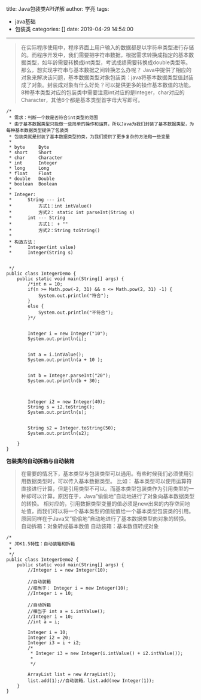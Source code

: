 title: Java包装类API详解
author: 学亮
tags:
  - java基础
  - 包装类
categories: []
date: 2019-04-29 14:54:00
---
> 在实际程序使用中，程序界面上用户输入的数据都是以字符串类型进行存储的。而程序开发中，我们需要把字符串数据，根据需求转换成指定的基本数据类型，如年龄需要转换成int类型，考试成绩需要转换成double类型等。那么，想实现字符串与基本数据之间转换怎么办呢？
Java中提供了相应的对象来解决该问题，基本数据类型对象包装类：java将基本数据类型值封装成了对象。封装成对象有什么好处？可以提供更多的操作基本数值的功能。
8种基本类型对应的包装类中需要注意int对应的是Integer，char对应的Character，其他6个都是基本类型首字母大写即可。



<!-- more -->

````
/*
 * 需求：判断一个数是否符合int类型的范围
 * 由于基本数据类型只能做一些简单的操作和运算，所以Java为我们封装了基本数据类型，为每种基本数据类型提供了包装类
 * 包装类就是封装了基本数据类型的类，为我们提供了更多复杂的方法和一些变量
 * 
 * byte		Byte
 * short	Short
 * char		Character
 * int		Integer
 * long		Long
 * float	Float
 * double	Double
 * boolean	Boolean
 * 
 * Integer:
 * 		String --- int
 * 			方式1：int intValue()
 * 			方式2： static int parseInt(String s) 
 * 		int --- String
 * 			方式1： + ""
 * 			方式2：String toString()
 * 
 * 构造方法：
 * 		Integer(int value) 
 * 		Integer(String s) 

 
 */
public class IntegerDemo {
	public static void main(String[] args) {
		/*int n = 10;
		if(n >= Math.pow(-2, 31) && n <= Math.pow(2, 31) -1) {
			System.out.println("符合");
		}
		else {
			System.out.println("不符合");
		}*/
		
		 
		Integer i = new Integer("10");
		System.out.println(i);
		
	 
		int a = i.intValue();
		System.out.println(a + 10 );
		
 
		int b = Integer.parseInt("20");
		System.out.println(b + 30);
		
		
		 
		Integer i2 = new Integer(40);
		String s = i2.toString();
		System.out.println(s);
		
		 
		String s2 = Integer.toString(50);
		System.out.println(s2);
		
	}
}

````
**包装类的自动拆箱与自动装箱**

> 在需要的情况下，基本类型与包装类型可以通用。有些时候我们必须使用引用数据类型时，可以传入基本数据类型。
比如：
	基本类型可以使用运算符直接进行计算，但是引用类型不可以。而基本类型包装类作为引用类型的一种却可以计算，原因在于，Java”偷偷地”自动地进行了对象向基本数据类型的转换。
	相对应的，引用数据类型变量的值必须是new出来的内存空间地址值，而我们可以将一个基本类型的值赋值给一个基本类型包装类的引用。原因同样在于Java又”偷偷地”自动地进行了基本数据类型向对象的转换。
自动拆箱：对象转成基本数值
自动装箱：基本数值转成对象

````
/*
 * JDK1.5特性：自动装箱和拆箱
 * 
 */
public class IntegerDemo2 {
	public static void main(String[] args) {
		//Integer i = new Integer(10);
		
		//自动装箱
		//相当于： Integer i = new Integer(10);
		//Integer i = 10;
		
		//自动拆箱
		//相当于 int a = i.intValue();
		//Integer i = 10;
		//int a = i;
		
		Integer i = 10;
		Integer i2 = 20;
		Integer i3 = i + i2;
		/*
		 * Integer i3 = new Integer(i.intValue() + i2.intValue());
		 * 
		 */
		
		ArrayList list = new ArrayList();
		list.add(1);//自动装箱，list.add(new Integer(1));
	}
}

````


